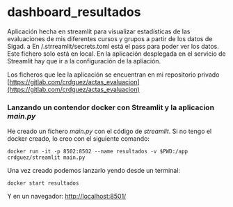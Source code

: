 # dashboard_resultados

Aplicación hecha en streamlit para visualizar estadísticas de las evaluaciones de mis diferentes cursos y grupos a partir de los datos de Sigad. a
En /.strreamlit/secrets.toml está el pass para poder ver los datos. Este fichero solo está en local. En la aplicación desplegada en el servicio de Streamlit hay que ir a la configuración de la apliación.

Los ficheros que lee la aplicación se encuentran en mi repositorio privado [https://gitlab.com/crdguez/actas_evaluacion](https://gitlab.com/crdguez/actas_evaluacion)

### Lanzando un contendor docker con Streamlit y la aplicacion *main.py*

He creado un fichero *main.py* con el código de *streamlit*. Si no tengo el docker creado, lo creo con el siguiente comando:

```
docker run -it -p 8502:8502 --name resultados -v $PWD:/app crdguez/streamlit main.py

```

Una vez creado podemos lanzarlo yendo desde un terminal:


```
docker start resultados

```

Y en un navegador: [http://localhost:8501/](http://localhost:8501/)

